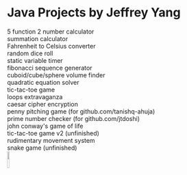 <h1> Java Projects by Jeffrey Yang </h1>
<div> 5 function 2 number calculator </div>
<div> summation calculator </div>
<div> Fahrenheit to Celsius converter </div>
<div> random dice roll </div>
<div> static variable timer </div>
<div> fibonacci sequence generator </div>
<div> cuboid/cube/sphere volume finder </div>
<div> quadratic equation solver </div>
<div> tic-tac-toe game </div>
<div> loops extravaganza </div>
<div> caesar cipher encryption </div>
<div> penny pitching game (for github.com/tanishq-ahuja) </div>
<div> prime number checker (for github.com/jtdoshi) </div>
<div> john conway's game of life </div>
<div> tic-tac-toe game v2 (unfinished)</div>
<div> rudimentary movement system </div>
<div> snake game (unfinished)</div>

<img height = "10%" width = "10%" src= "https://upload.wikimedia.org/wikipedia/en/thumb/3/30/Java_programming_language_logo.svg/1200px-Java_programming_language_logo.svg.png"> 
